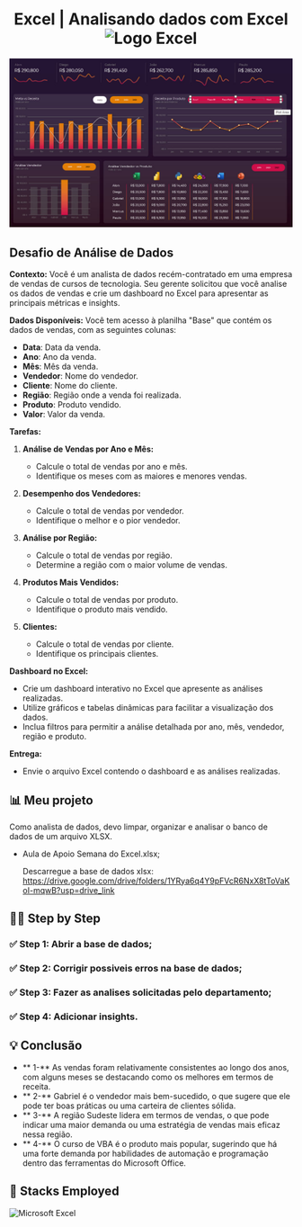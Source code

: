 <div align="center">
  <h1> Excel | Analisando dados com Excel
  <img src="https://upload.wikimedia.org/wikipedia/commons/3/34/Microsoft_Office_Excel_%282019%E2%80%93present%29.svg" alt="Logo Excel" width="40"></h1>
</div>

<img src="/Tela.jpg">

##  Desafio de Análise de Dados

**Contexto:**
Você é um analista de dados recém-contratado em uma empresa de vendas de cursos de tecnologia. Seu gerente solicitou que você analise os dados de vendas e crie um dashboard no Excel para apresentar as principais métricas e insights.

**Dados Disponíveis:**
Você tem acesso à planilha "Base" que contém os dados de vendas, com as seguintes colunas:
- **Data**: Data da venda.
- **Ano**: Ano da venda.
- **Mês**: Mês da venda.
- **Vendedor**: Nome do vendedor.
- **Cliente**: Nome do cliente.
- **Região**: Região onde a venda foi realizada.
- **Produto**: Produto vendido.
- **Valor**: Valor da venda.

**Tarefas:**
1. **Análise de Vendas por Ano e Mês:**
   - Calcule o total de vendas por ano e mês.
   - Identifique os meses com as maiores e menores vendas.

2. **Desempenho dos Vendedores:**
   - Calcule o total de vendas por vendedor.
   - Identifique o melhor e o pior vendedor.

3. **Análise por Região:**
   - Calcule o total de vendas por região.
   - Determine a região com o maior volume de vendas.

4. **Produtos Mais Vendidos:**
   - Calcule o total de vendas por produto.
   - Identifique o produto mais vendido.

5. **Clientes:**
   - Calcule o total de vendas por cliente.
   - Identifique os principais clientes.

**Dashboard no Excel:**
- Crie um dashboard interativo no Excel que apresente as análises realizadas.
- Utilize gráficos e tabelas dinâmicas para facilitar a visualização dos dados.
- Inclua filtros para permitir a análise detalhada por ano, mês, vendedor, região e produto.

**Entrega:**
- Envie o arquivo Excel contendo o dashboard e as análises realizadas.

## :bar_chart: Meu projeto
Como analista de dados, devo limpar, organizar e analisar o banco de dados de um arquivo XLSX.
- Aula de Apoio Semana do Excel.xlsx;
  
  Descarregue a base de dados xlsx: https://drive.google.com/drive/folders/1YRya6q4Y9pFVcR6NxX8tToVaKoI-mqwB?usp=drive_link

## :technologist: Step by Step

### :white_check_mark:  Step 1: Abrir a base de dados;
### :white_check_mark:  Step 2: Corrigir possiveis erros na base de dados;
### :white_check_mark:  Step 3: Fazer as analises solicitadas pelo departamento;
### :white_check_mark:  Step 4: Adicionar insights.

## :bulb: Conclusão

- ** 1-** As vendas foram relativamente consistentes ao longo dos anos, com alguns meses se destacando como os melhores em termos de receita.
- ** 2-** Gabriel é o vendedor mais bem-sucedido, o que sugere que ele pode ter boas práticas ou uma carteira de clientes sólida.
- ** 3-** A região Sudeste lidera em termos de vendas, o que pode indicar uma maior demanda ou uma estratégia de vendas mais eficaz nessa região.
- ** 4-** O curso de VBA é o produto mais popular, sugerindo que há uma forte demanda por habilidades de automação e programação dentro das ferramentas do Microsoft Office.

## :battery: Stacks Employed
![Microsoft Excel](https://img.shields.io/badge/Microsoft_Excel-217346?style=for-the-badge&logo=microsoft-excel&logoColor=white)

